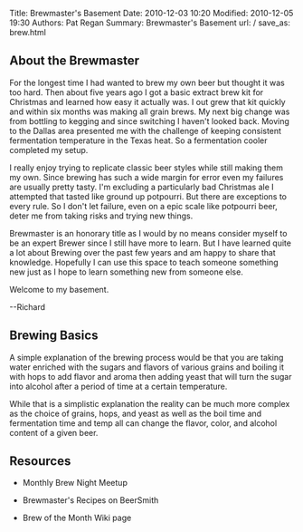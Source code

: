 Title: Brewmaster's Basement
Date: 2010-12-03 10:20
Modified: 2010-12-05 19:30
Authors: Pat Regan
Summary: Brewmaster's Basement
url: /
save_as: brew.html

## About the Brewmaster

For the longest time I had wanted to brew my own beer but thought it was too hard. Then about five years ago I got a basic extract brew kit for Christmas and learned how easy it actually was. I out grew that kit quickly and within six months was making all grain brews. My next big change was from bottling to kegging and since switching I haven't looked back. Moving to the Dallas area presented me with the challenge of keeping consistent fermentation temperature in the Texas heat. So a fermentation cooler completed my setup.

I really enjoy trying to replicate classic beer styles while still making them my own. Since brewing has such a wide margin for error even my failures are usually pretty tasty. I'm excluding a particularly bad Christmas ale I attempted that tasted like ground up potpourri. But there are exceptions to every rule. So I don't let failure, even on a epic scale like potpourri beer, deter me from taking risks and trying new things.

Brewmaster is an honorary title as I would by no means consider myself to be an expert Brewer since I still have more to learn. But I have learned quite a lot about Brewing over the past few years and am happy to share that knowledge. Hopefully I can use this space to teach someone something new just as I hope to learn something new from someone else.

Welcome to my basement.

--Richard

## Brewing Basics

A simple explanation of the brewing process would be that you are taking water enriched with the sugars and flavors of various grains and boiling it with hops to add flavor and aroma then adding yeast that will turn the sugar into alcohol after a period of time at a certain temperature.

While that is a simplistic explanation the reality can be much more complex as the choice of grains, hops, and yeast as well as the boil time and fermentation time and temp all can change the flavor, color, and alcohol content of a given beer.

## Resources

 * Monthly Brew Night Meetup

 * Brewmaster's Recipes on BeerSmith

 * Brew of the Month Wiki page

